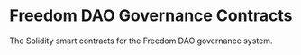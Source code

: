 # Freedom DAO Governance Contracts
The Solidity smart contracts for the Freedom DAO governance system.
